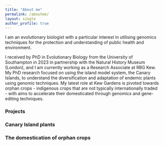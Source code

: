 ```yaml
---
title: "About me"
permalink: /aboutme/
layout: single
author_profile: true
---
```


I am an evolutionary biologist with a particular interest in utilising genomics techniques for the protection and understanding of public health and environment.

I received by PhD in Evolutionary Biology from the University of Southampton in 2023 in partnership with the Natural History Museum (London), and I am currently working as a Research Associate at RBG Kew. My PhD research focused on using the island model system, the Canary Islands, to understand the diversification and adaptation of endemic plants using genomic techniques. My latest role at Kew Gardens is pivoted towards orphan crops - indigenous crops that are not typically internationally traded - with aims to accelerate their domesticated through genomics and gene-editing techniques.

### Projects ###
### Canary Island plants ###

### The domestication of orphan crops ###


